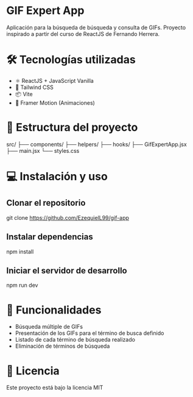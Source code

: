 # GIF Expert App

Aplicación para la búsqueda de búsqueda y consulta de GIFs. Proyecto inspirado a partir del curso de ReactJS de Fernando Herrera.

# 🛠 Tecnologías utilizadas

- ⚛ ReactJS + JavaScript Vanilla
- 💅 Tailwind CSS
- 📦 Vite
- 🥏 Framer Motion (Animaciones)

# 📂 Estructura del proyecto

src/
├── components/
├── helpers/
├── hooks/
├── GifExpertApp.jsx
├── main.jsx
└── styles.css

# 💻 Instalación y uso
## Clonar el repositorio

git clone https://github.com/EzequielL99/gif-app

## Instalar dependencias

npm install

## Iniciar el servidor de desarrollo

npm run dev

# 📌 Funcionalidades
- Búsqueda múltiple de GIFs
- Presentación de los GIFs para el término de busca definido
- Listado de cada término de búsqueda realizado
- Eliminación de términos de búsqueda

# 📜 Licencia
Este proyecto está bajo la licencia MIT 